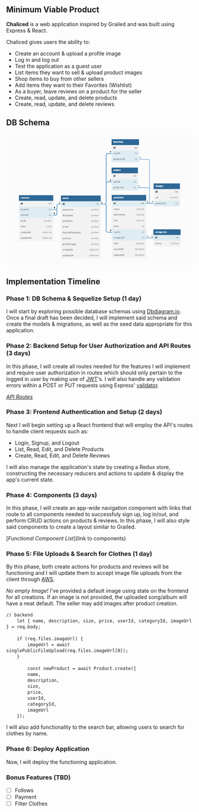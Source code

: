 ## Minimum Viable Product

**Chaliced** is a web application inspired by Grailed and was built using Express & React.

Chaliced gives users the ability to:

* Create an account & upload a profile image
* Log in and log out
* Test the application as a guest user
* List items they want to sell & upload product images
* Shop items to buy from other sellers
* Add items they want to their Favorites (Wishlist)
* As a buyer, leave reviews on a product for the seller
* Create, read, update, and delete products
* Create, read, update, and delete reviews

## DB Schema
<img width="718" alt="schema" src="https://github.com/janjovellanos/Chaliced/blob/main/docs/images/db-schema.png">

## Implementation Timeline

### Phase 1: DB Schema & Sequelize Setup (1 day)

I will start by exploring possible database schemas using [Dbdiagram.io](https://www.dbdiagram.io/). 
Once a final draft has been decided, I will implement said schema and create the models & migrations, 
as well as the seed data appropriate for this application.

### Phase 2: Backend Setup for User Authorization and API Routes (3 days)

In this phase, I will create all routes needed for the features I will implement and 
require user authorization in routes which should only pertain to the logged in user by making use of
[JWT](https://jwt.io/introduction)'s. I will also handle any validation errors within a POST or PUT requests
using Express' [validator](https://express-validator.github.io/docs/).

[*API Routes*](https://github.com/janjovellanos/Chaliced/blob/main/backend/README.md)

### Phase 3: Frontend Authentication and Setup  (2 days)

Next I will begin setting up a React frontend that will employ the API's routes to handle client requests such as:
* Login, Signup, and Logout
* List, Read, Edit, and Delete Products 
* Create, Read, Edit, and Delete Reviews
  
 I will also manage the application's state by creating a Redux store, constructing the necessary reducers and actions to update & display the app's current state.

### Phase 4: Components (3 days)

In this phase, I will create an app-wide navigation component with links that route to all components needed 
to successfuly sign up, log in/out, and perform CRUD actions on products & reviews. In this phase, I will also style said components to create a layout similar to Grailed.

[*Functional Component List*](link to components)

### Phase 5: File Uploads & Search for Clothes (1 day)

By this phase, both create actions for products and reviews will be functioning and I will update them to accept image
file uploads from the client through [AWS](https://aws.amazon.com/).

*No empty Image!*
I've provided a default image using state on the frontend for all creations. If an image is not provided, the uploaded song/album
will have a neat default. The seller may add images after product creation.
```
// backend
    let { name, description, size, price, userId, categoryId, imageUrl } = req.body;

    if (req.files.imageUrl) {
        imageUrl = await singlePublicFileUpload(req.files.imageUrl[0]);
    }
    
        const newProduct = await Product.create({
        name,
        description,
        size,
        price,
        userId,
        categoryId,
        imageUrl
    });
```
I will also add functionality to the search bar, allowing users to search for clothes by name.

### Phase 6: Deploy Application

Now, I will deploy the functioning application.

### Bonus Features (TBD)

- [ ] Follows
- [ ] Payment
- [ ] Filter Clothes
